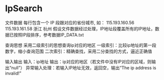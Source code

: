 # IpSearch

文件数据
每行包含一个 IP 段跟对应的省份城市, 如：
115.193.160.56 115.193.161.58 浙江 杭州
假设文件数据经过处理，IP地址段覆盖所有的IP地址，数据已按照IP段排序，参考数据IP_DATA.txt

查询思想
采用二级索引的思想查询ip对应的地区
一级索引：比较ip地址的第一段数字，缩小查询范围
二次索引：精确查找，采用二分查找的方式，逼近正确值

输入输出
输入：ip地址
输出：ip对应的地区（若文件中没有IP对应的区域，则输出“null”）
异常输入处理：若输入IP地址无效，返回空，输出“The ip address is invalid!”
